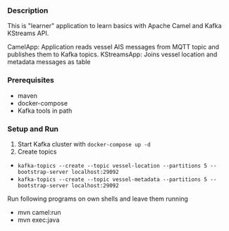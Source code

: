 ### Description

This is "learner" application to learn basics with Apache Camel and Kafka KStreams API.

CamelApp: Application reads vessel AIS messages from MQTT topic and publishes them to Kafka topics.
KStreamsApp: Joins vessel location and metadata messages as table 

### Prerequisites

- maven
- docker-compose
- Kafka tools in path

### Setup and Run

1. Start Kafka cluster with `docker-compose up -d`
2. Create topics 
- `kafka-topics --create --topic vessel-location --partitions 5 --bootstrap-server localhost:29092`
- `kafka-topics --create --topic vessel-metadata --partitions 5 --bootstrap-server localhost:29092`

Run following programs on own shells and leave them running 
- mvn camel:run 
- mvn exec:java 